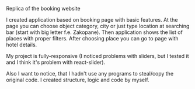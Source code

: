 Replica of the booking website

I created application based on booking page with basic features. At the page you can choose object category, city or just type location at searching bar (start with big letter f.e. Zakopane). Then application shows the list of places with proper filters. After choosing place you can go to page with hotel details.

My project is fully-responsive (I noticed problems with sliders, but I tested it and I think it's problem with react-slider). 

Also I want to notice, that I hadn't use any programs to steal/copy the original code. I created structure, logic and code by myself.
